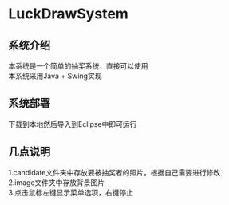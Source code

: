 # LuckDrawSystem
## 系统介绍
  本系统是一个简单的抽奖系统，直接可以使用<br>
  本系统采用Java + Swing实现<br>
  
## 系统部署
  下载到本地然后导入到Eclipse中即可运行<br>
  
## 几点说明
  1.candidate文件夹中存放要被抽奖者的照片，根据自己需要进行修改<br>
  2.image文件夹中存放背景图片<br>
  3.点击鼠标左键显示菜单选项，右键停止<br>
